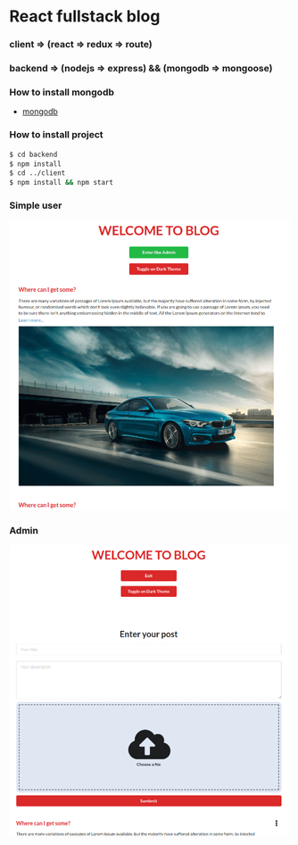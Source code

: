 # React fullstack blog
### client => (react => redux => route)
### backend => (nodejs => express) && (mongodb => mongoose)

### How to install mongodb
* [mongodb](https://docs.mongodb.com/manual/administration/install-on-linux/)

### How to install project
```sh
$ cd backend
$ npm install
$ cd ../client
$ npm install && npm start
```
### Simple user
![alt text](https://github.com/neyron163/blog/blob/master/blog.png)
### Admin
![alt text](https://github.com/neyron163/blog/blob/master/blogedit.png)
<!-- ### Popup enter
![alt text](https://github.com/neyron163/blog/blob/master/panel.png) -->